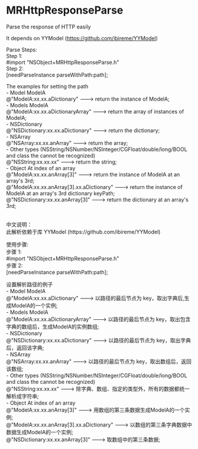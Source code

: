 # MRHttpResponseParse
Parse the response of HTTP easily


It depends on YYModel (https://github.com/ibireme/YYModel)
 
  Parse Steps:<br/>
   Step 1:<br/>
    #import "NSObject+MRHttpResponseParse.h"<br/>
   Step 2:<br/>
    [needParseInstance parseWithPath:path];<br/>
 
  The examples for setting the path<br/>
    - Model     ModelA<br/> 
       @"ModelA:xx.xx.aDictionary"        --->  return the instance of ModelA;<br/>
    - Models    ModelA<br/>
       @"ModelA:xx.xx.aDictionaryArray"   --->  return the array of instances of ModelA;<br/>
    - NSDictionary<br/>
       @"NSDictionary:xx.xx.aDictionary"  --->  return the dictionary;<br/>
    - NSArray<br/>
       @"NSArray:xx.xx.anArray"           --->  return the array;<br/>
    - Other types  (NSString/NSNumber/NSInteger/CGFloat/double/long/BOOL and class the cannot be recognized)<br/>
       @"NSString:xx.xx.xx"               --->  return the string;<br/>
    - Object At index of an array<br/>
       @"ModelA:xx.xx.anArray[3]"         --->  return the instance of ModelA at an array's 3rd;<br/>
       @"ModelA:xx.xx.anArray[3].xx.aDictionary" --->  return the instance of ModelA at an array's 3rd dictionary keyPath;<br/>
       @"NSDictionary:xx.xx.anArray[3]"   --->  return the dictionary at an array's 3rd;<br/>

<br/>
中文说明：<br/>
此解析依赖于库 YYModel (https://github.com/ibireme/YYModel)
 
使用步骤:<br/>
   步骤 1:<br/>
    #import "NSObject+MRHttpResponseParse.h"<br/>
   步骤 2:<br/>
    [needParseInstance parseWithPath:path];<br/>
 
 设置解析路径的例子<br/>
    - Model     ModelA<br/> 
       @"ModelA:xx.xx.aDictionary"        --->  以路径的最后节点为 key，取出字典后,生成ModelA的一个实例;<br/>
    - Models    ModelA<br/>
       @"ModelA:xx.xx.aDictionaryArray"   --->  以路径的最后节点为 key，取出包含字典的数组后，生成ModelA的实例数组;<br/>
    - NSDictionary<br/>
       @"NSDictionary:xx.xx.aDictionary"  --->  以路径的最后节点为 key，取出字典后，返回该字典;<br/>
    - NSArray<br/>
       @"NSArray:xx.xx.anArray"           --->  以路径的最后节点为 key，取出数组后，返回该数组;<br/>
    - Other types  (NSString/NSNumber/NSInteger/CGFloat/double/long/BOOL and class the cannot be recognized)<br/>
       @"NSString:xx.xx.xx"               --->  除字典、数组、指定的类型外，所有的数据都统一解析成字符串;<br/>
    - Object At index of an array<br/>
       @"ModelA:xx.xx.anArray[3]"         --->  用数组的第三条数据生成ModelA的一个实例;<br/>
       @"ModelA:xx.xx.anArray[3].xx.aDictionary" --->  以数组的第三条字典数据中数据生成ModelA的一个实例;<br/>
       @"NSDictionary:xx.xx.anArray[3]"   --->  取数组中的第三条数据;<br/>
